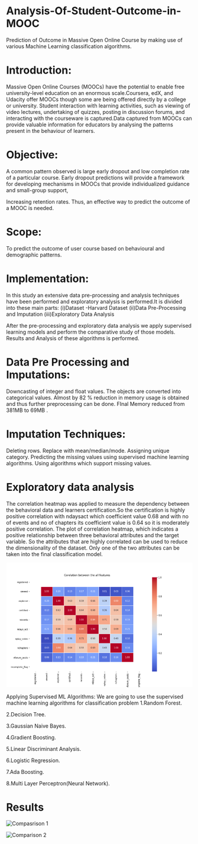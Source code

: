 # Analysis-Of-Student-Outcome-in-MOOC

Prediction of Outcome in Massive Open Online Course by making use of 
various Machine Learning classification algorithms. 

# Introduction:
Massive Open Online Courses (MOOCs) have the potential to enable free 
university-level education on an enormous scale.Coursera, edX, and Udacity 
offer MOOCs though some are being offered directly by a college or 
university.​ Student interaction with learning activities, such as viewing of
video lectures, undertaking of quizzes, posting in discussion forums, and
interacting with the courseware is captured.Data captured from MOOCs
can provide valuable information for educators by analysing the patterns
present in the behaviour of learners.

# Objective:
A common pattern observed is large early dropout and low completion rate of a particular course. 
Early dropout predictions will provide a framework for developing mechanisms in MOOCs that provide individualized guidance and 
small-group support, 

Increasing retention rates. Thus, an effective way to predict the outcome of a MOOC is needed. 
 
# Scope:
To predict the outcome of user course based on behavioural and 
demographic patterns. 

# Implementation:
In this study an extensive data pre-processing and analysis 
techniques have been performed and exploratory analysis is 
performed.It is divided into these main parts: 
(i)Dataset -Harvard Dataset
(ii)Data Pre-Processing and Imputation
(iii)Exploratory Data Analysis

After the pre-processing and exploratory data analysis we apply
supervised learning models and perform the comparative study of
those models.
Results and Analysis of these algorithms is performed.

# Data Pre Processing and Imputations:

Downcasting of integer and float values. 
The objects are converted into categorical values. 
Almost by 82​ %​ reduction in memory usage is obtained and thus 
further preprocessing can be done. 
FInal Memory reduced from 381MB to 69MB​ . 
 
# Imputation Techniques: 
 Deleting rows. 
 Replace with mean/median/mode. 
 Assigning unique category. 
 Predicting the missing values using supervised machine learning 
algorithms. 
 Using algorithms which support missing values.

# Exploratory data analysis
The correlation heatmap was applied to measure the dependency
between the behavioral data and learners certification.So the
certification is highly positive correlation with ndaysact which
coefficient value 0.68 and with no of events and no of chapters its
coefficient value is 0.64 so it is moderately positive correlation.
The plot of correlation heatmap, which indicates a positive
relationship between three behavioral attributes and the target
variable.
So the attributes that are highly correlated can be used to reduce the
dimensionality of the dataset.
Only one of the two attributes can be taken into the final
classification model.

![Correlation matrix](https://github.com/omkar2811/Analysis-Of-Student-Outcome-in-MOOC/blob/master/Output/Correleance_1.png)

Applying Supervised ML Algorithms: 
We are going to use the supervised machine learning algorithms for 
classification problem 
1.Random Forest. 

2.Decision Tree.

3.Gaussian Naive Bayes. 

4.Gradient Boosting. 

5.Linear Discriminant Analysis.

6.Logistic Regression.

7.Ada Boosting.

8.Multi Layer Perceptron(Neural Network). 

# Results
![Compasrison 1](https://github.com/omkar2811/Analysis-Of-Student-Outcome-in-MOOC/blob/master/Output/Comparison,png)

![Comparison 2](https://github.com/omkar2811/Analysis-Of-Student-Outcome-in-MOOC/blob/master/Output/Comparison1,png)
